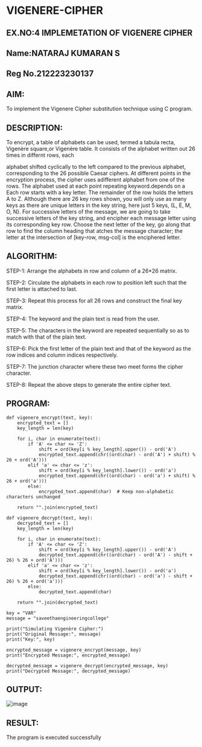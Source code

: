 # VIGENERE-CIPHER
## EX.NO:4 IMPLEMETATION OF VIGENERE CIPHER

## Name:NATARAJ KUMARAN S
## Reg No.212223230137
 
## AIM:

To implement the Vigenere Cipher substitution technique using C program.

## DESCRIPTION:

To encrypt, a table of alphabets can be used, termed a tabula recta, Vigenère square,or Vigenère table. It consists of the alphabet written out 26 times in differnt rows, each
 
alphabet shifted cyclically to the left compared to the previous alphabet, corresponding to the 26 possible Caesar ciphers. At different points in the encryption process, the cipher uses adifferent alphabet from one of the rows. The alphabet used at each point repeating keyword.depends on a Each row starts with a key letter. The remainder of the row holds the letters A to Z. Although there are 26 key rows shown, you will only use as many keys as there are unique letters in the key string, here just 5 keys, {L, E, M, O, N}. For successive letters of the message, we are going to take successive letters of the key string, and encipher each message letter using its corresponding key row. Choose the next letter of the key, go along that row to find the column heading that	atches the message character; the letter at the intersection of
[key-row, msg-col] is the enciphered letter.


## ALGORITHM:

STEP-1: Arrange the alphabets in row and column of a 26*26 matrix.

STEP-2: Circulate the alphabets in each row to position left such that the first letter is attached to last.

STEP-3: Repeat this process for all 26 rows and construct the final key matrix.

STEP-4: The keyword and the plain text is read from the user.

STEP-5: The characters in the keyword are repeated sequentially so as to match with that of the plain text.

STEP-6: Pick the first letter of the plain text and that of the keyword as the row indices and column indices respectively.

STEP-7: The junction character where these two meet forms the cipher character.

STEP-8: Repeat the above steps to generate the entire cipher text.


## PROGRAM:
```
def vigenere_encrypt(text, key):
    encrypted_text = []
    key_length = len(key)
    
    for i, char in enumerate(text):
        if 'A' <= char <= 'Z':
            shift = ord(key[i % key_length].upper()) - ord('A')
            encrypted_text.append(chr((ord(char) - ord('A') + shift) % 26 + ord('A')))
        elif 'a' <= char <= 'z':
            shift = ord(key[i % key_length].lower()) - ord('a')
            encrypted_text.append(chr((ord(char) - ord('a') + shift) % 26 + ord('a')))
        else:
            encrypted_text.append(char)  # Keep non-alphabetic characters unchanged
    
    return "".join(encrypted_text)

def vigenere_decrypt(text, key):
    decrypted_text = []
    key_length = len(key)
    
    for i, char in enumerate(text):
        if 'A' <= char <= 'Z':
            shift = ord(key[i % key_length].upper()) - ord('A')
            decrypted_text.append(chr((ord(char) - ord('A') - shift + 26) % 26 + ord('A')))
        elif 'a' <= char <= 'z':
            shift = ord(key[i % key_length].lower()) - ord('a')
            decrypted_text.append(chr((ord(char) - ord('a') - shift + 26) % 26 + ord('a')))
        else:
            decrypted_text.append(char)  
    
    return "".join(decrypted_text)

key = "VAR"
message = "saveethaengineeringcollege"

print("Simulating Vigenère Cipher:")
print("Original Message:", message)
print("Key:", key)

encrypted_message = vigenere_encrypt(message, key)
print("Encrypted Message:", encrypted_message)

decrypted_message = vigenere_decrypt(encrypted_message, key)
print("Decrypted Message:", decrypted_message)
```

## OUTPUT:

![image](https://github.com/user-attachments/assets/17bae89f-304c-42d9-afcc-a4d355778562)


## RESULT:
The program is executed successfully
